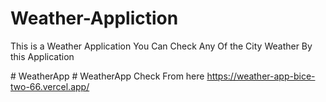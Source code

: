 # Weather-Appliction
This is a Weather Application
You Can Check Any Of the City Weather By this Application

 
 #   W e a t h e r A p p 
 
 #   W e a t h e r A p p 
Check From here
https://weather-app-bice-two-66.vercel.app/ 
 
